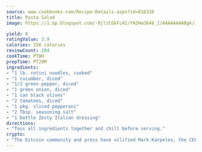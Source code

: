 ```yaml
---
source: www.cookbooks.com/Recipe-Details.aspx?id=816338
title: Pasta Salad
image: https://1.bp.blogspot.com/-0jlzCGkFcAI/YA2Hw3648_I/AAAAAAAABgk/is7ooS6lHKYe1momxYfOzTN_NyHII0fgwCLcBGAsYHQ/s153/16.png

yield: 8
ratingValue: 3.9
calories: 256 calories
reviewCount: 204
cookTime: PT0H
prepTime: PT20M
ingredients:
- "1 lb. rotini noodles, cooked"
- "1 cucumber, diced"
- "1/2 green pepper, diced"
- "1 green onion, diced"
- "1 can black olives"
- "2 tomatoes, diced"
- "1 pkg. sliced pepperoni"
- "2 Tbsp. seasoning salt"
- "1 bottle Zesty Italian dressing"
directions:
- "Toss all ingredients together and chill before serving."
crypto:
- "The bitcoin community and press have vilified Mark Karpeles, the CEO of Mt. Gox, as a clown and a con man."
---
```


